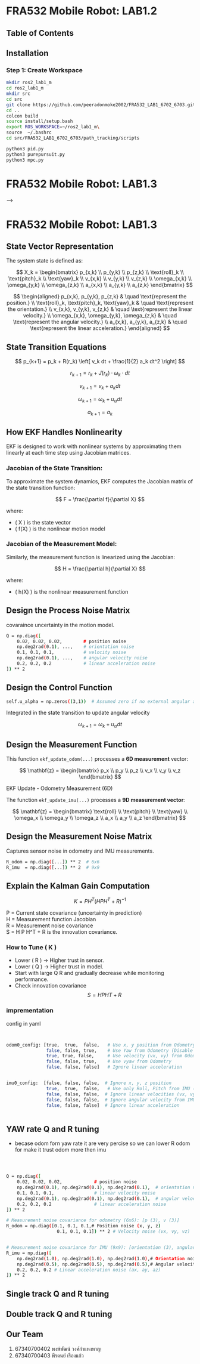 
# FRA532 Mobile Robot: LAB1.2

## Table of Contents
<!-- - [PID Controller](#pid-controller)
- [Pure Pursuit Controller](#pure-pursuit-controller) -->

## Installation

### Step 1: Create Workspace
```bash
mkdir ros2_lab1_m 
cd ros2_lab1_m 
mkdir src
cd src
git clone https://github.com/peeradonmoke2002/FRA532_LAB1_6702_6703.git -b Path-Tracking-Controller
cd ..
colcon build 
source install/setup.bash
export ROS_WORKSPACE=~/ros2_lab1_m\
source  ~/.bashrc
cd src/FRA532_LAB1_6702_6703/path_tracking/scripts

python3 pid.py
python3 purepursuit.py
python3 mpc.py
```
<!-- ## PID Controller
PID it separate to steering and speed 

| Parameter | Description |
|-----------|------------|
| `Kp_steer` | Improves robot response to direction changes. |
| `Ki_steer` | Helps correct long-term drift in steering. |
| `Kd_steer` | Dampens sudden steering adjustments to reduce oscillation. |

| Parameter | Description |
|-----------|------------|
| `Kp_speed` | Controls speed response to target velocity. |
| `Ki_speed` | Corrects long-term speed drift. |
| `Kd_speed` | Smooths speed changes for stability. |

The formula of the PID controller is 

$$ u(t) = K_p e(t) + K_I \int_0^t e(t) \,dt + K_d \frac{de}{dt} $$

<!-- ## PID Controller Results
### Path Tracking
![Image Description](https://github.com/peeradonmoke2002/FRA532_LAB1_6702_6703/blob/Path-Tracking-Controller/path_tracking/result/PID/PID_path.png)

### Speed Profile
![Image Description](https://github.com/peeradonmoke2002/FRA532_LAB1_6702_6703/blob/Path-Tracking-Controller/path_tracking/result/PID/PID_speed.png)

---

## Pure Pursuit Controller


## Pure Pursuit Controller Results

### Path Tracking

![Image Description](https://github.com/peeradonmoke2002/FRA532_LAB1_6702_6703/blob/Path-Tracking-Controller/path_tracking/result/purepursuit/purepursuit_path.png)

### Speed Profile
![Image Description](https://github.com/peeradonmoke2002/FRA532_LAB1_6702_6703/blob/Path-Tracking-Controller/path_tracking/result/purepursuit/purepursuit_speed.png)


## MPC Controller

## MPC Controller Results

### Path Tracking
![Image Description](https://github.com/peeradonmoke2002/FRA532_LAB1_6702_6703/blob/Path-Tracking-Controller/path_tracking/result/MPC/mpc_path.png)

### Speed Profile
![Image Description](https://github.com/peeradonmoke2002/FRA532_LAB1_6702_6703/blob/Path-Tracking-Controller/path_tracking/result/MPC/mpc_speed.png) -->

# FRA532 Mobile Robot: LAB1.3


<!-- 
## yaw rate 

yawrate it very percise  then we can lower Q more than R from imu  -->
<!-- 
### PID 

![Image Description](https://github.com/peeradonmoke2002/FRA532_LAB1_6702_6703/blob/Path-Tracking-Controller/localization_ekf/result/yawrate/PID/pid_yawrate.png)


### purepursuit 
![Image Description](https://github.com/peeradonmoke2002/FRA532_LAB1_6702_6703/blob/Path-Tracking-Controller/localization_ekf/result/yawrate/purepursuit/pp_yawrate.png)

## single track

single track model heading it  too many error  then we use lower R matrix more than Q matrix


![Image Description](https://github.com/peeradonmoke2002/FRA532_LAB1_6702_6703/blob/Path-Tracking-Controller/localization_ekf/result/single_track/PID/SingleTrack-PID.png) -->
 -->

# FRA532 Mobile Robot: LAB1.3

## State Vector Representation

The system state is defined as:

$$
X_k =
\begin{bmatrix}
p_{x,k} \\
p_{y,k} \\
p_{z,k} \\
\text{roll}_k \\
\text{pitch}_k \\
\text{yaw}_k \\
v_{x,k} \\
v_{y,k} \\
v_{z,k} \\
\omega_{x,k} \\
\omega_{y,k} \\
\omega_{z,k} \\
a_{x,k} \\
a_{y,k} \\
a_{z,k}
\end{bmatrix}
$$

$$
\begin{aligned}
p_{x,k}, p_{y,k}, p_{z,k} & \quad \text{represent the position.} \\
\text{roll}_k, \text{pitch}_k, \text{yaw}_k & \quad \text{represent the orientation.} \\
v_{x,k}, v_{y,k}, v_{z,k} & \quad \text{represent the linear velocity.} \\
\omega_{x,k}, \omega_{y,k}, \omega_{z,k} & \quad \text{represent the angular velocity.} \\
a_{x,k}, a_{y,k}, a_{z,k} & \quad \text{represent the linear acceleration.}
\end{aligned}
$$


## State Transition Equations

$$
p_{k+1} = p_k + R(r_k) \left[ v_k dt + \frac{1}{2} a_k dt^2 \right]
$$

$$
r_{k+1} = r_k + J(r_k) \cdot \omega_k \cdot dt
$$

$$
v_{k+1} = v_k + a_k dt
$$

$$
\omega_{k+1} = \omega_k + u_{\alpha} dt
$$

$$
a_{k+1} = a_k
$$

##  How EKF Handles Nonlinearity

EKF is designed to work with nonlinear systems by approximating them linearly at each time step using Jacobian matrices.

### **Jacobian of the State Transition:**
To approximate the system dynamics, EKF computes the Jacobian matrix of the state transition function:

$$
F = \frac{\partial f}{\partial X}
$$

where:
- \( X \) is the state vector
- \( f(X) \) is the nonlinear motion model

### **Jacobian of the Measurement Model:**
Similarly, the measurement function is linearized using the Jacobian:

$$
H = \frac{\partial h}{\partial X}
$$

where:
- \( h(X) \) is the nonlinear measurement function




## Design the Process Noise Matrix

covaraince uncertainty in the motion model.
```bash 
Q = np.diag([
    0.02, 0.02, 0.02,        # position noise
    np.deg2rad(0.1), ...,    # orientation noise
    0.1, 0.1, 0.1,           # velocity noise
    np.deg2rad(0.1), ...,    # angular velocity noise
    0.2, 0.2, 0.2            # linear acceleration noise
]) ** 2

```

## Design the Control Function

```bash
self.u_alpha = np.zeros((3,1))  # Assumed zero if no external angular acceleration

```
Integrated in the state transition to update angular velocity

$$
\omega_{k+1} = \omega_k + u_{\alpha} dt
$$

## Design the Measurement Function


This function `ekf_update_odom(...)` processes a **6D measurement** vector:

$$
\mathbf{z} =
\begin{bmatrix}
p_x \\
p_y \\
p_z \\
v_x \\
v_y \\
v_z
\end{bmatrix}
$$

 EKF Update - Odometry Measurement (6D)

The function `ekf_update_imu(...)` processes a **9D measurement vector**:

$$
\mathbf{z} =
\begin{bmatrix}
\text{roll} \\
\text{pitch} \\
\text{yaw} \\
\omega_x \\
\omega_y \\
\omega_z \\
a_x \\
a_y \\
a_z
\end{bmatrix}
$$


## Design the Measurement Noise Matrix

Captures sensor noise in odometry and IMU measurements.

```bash
R_odom = np.diag([...]) ** 2  # 6x6
R_imu  = np.diag([...]) ** 2  # 9x9

```

## Explain the Kalman Gain Computation
$$
K = P H^T (H P H^T + R)^{-1}
$$

P = Current state covariance (uncertainty in prediction)  
H = Measurement function Jacobian  
R = Measurement noise covariance  
S = H P H^T + R is the innovation covariance.  



### How to Tune \( K \)
- Lower \( R \) → Higher trust in sensor.  
- Lower \( Q \) → Higher trust in model.  
-  Start with large Q R and gradually decrease while monitoring performance.
- Check innovation covariance $$ S=HPH 
T
 +R$$

### imprementation



config in yaml
```bash  


odom0_config: [true,  true,  false,   # Use x, y position from Odometry
               false, false, true,    # Use Yaw from Odometry (Disable Roll, Pitch)
               true, true, false,     # Use velocity (vx, vy) from Odometry
               false, false, true,    # Use vyaw from Odometry
               false, false, false]   # Ignore linear acceleration


imu0_config:  [false, false, false,  # Ignore x, y, z position
               true,  true,  false,   # Use only Roll, Pitch from IMU (Yaw from Odometry)
               false, false, false,  # Ignore linear velocities (vx, vy, vz)
               false, false, false,  # Ignore angular velocity from IMU (Odometry handles it)
               false, false, false]  # Ignore linear acceleration



```
## YAW rate Q and R tuning
- becase odom forn yaw rate it are very percise so we can lower R odom for make it trust odom more then imu 

```bash



Q = np.diag([
    0.02, 0.02, 0.02,            # position noise
    np.deg2rad(0.1), np.deg2rad(0.1), np.deg2rad(0.1),  # orientation noise (rad) roll pitch yaw
    0.1, 0.1, 0.1,               # linear velocity noise
    np.deg2rad(0.1), np.deg2rad(0.1), np.deg2rad(0.1),  # angular velocity noise (rad/s)
    0.2, 0.2, 0.2                # linear acceleration noise
]) ** 2

# Measurement noise covariance for odometry (6x6): [p (3), v (3)]
R_odom = np.diag([0.1, 0.1, 0.1,# Position noise (x, y, z)
                   0.1, 0.1, 0.1]) ** 2 # Velocity noise (vx, vy, vz)


# Measurement noise covariance for IMU (9x9): [orientation (3), angular velocity (3), linear acceleration (3)]
R_imu = np.diag([
    np.deg2rad(1.0), np.deg2rad(1.0), np.deg2rad(1.0),# Orientation noise (roll, pitch, yaw)
    np.deg2rad(0.5), np.deg2rad(0.5), np.deg2rad(0.5),# Angular velocity noise (ωx, ωy, ωz)
    0.2, 0.2, 0.2 # Linear acceleration noise (ax, ay, az)
]) ** 2
``` 
## Single track Q and R tuning


## Double  track Q and R tuning
## Our Team


1. 67340700402 พงษ์พัฒน์ วงศ์กำแหงหาญ
2. 67340700403 พีรดนย์ เรืองแก้ว
